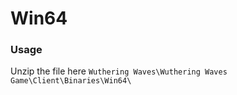 # Win64
### Usage

Unzip the file here `Wuthering Waves\Wuthering Waves Game\Client\Binaries\Win64\`
